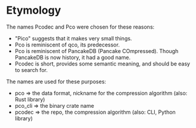 # Etymology

The names Pcodec and Pco were chosen for these reasons:
* "Pico" suggests that it makes very small things.
* Pco is reminiscent of qco, its predecessor.
* Pco is reminiscent of PancakeDB (Pancake COmpressed). Though PancakeDB is now
  history, it had a good name.
* Pcodec is short, provides some semantic meaning, and should be easy to
  search for.

The names are used for these purposes:
* pco => the data format, nickname for the compression algorithm (also: Rust library)
* pco\_cli => the binary crate name
* pcodec => the repo, the compression algorithm (also: CLI, Python library)
